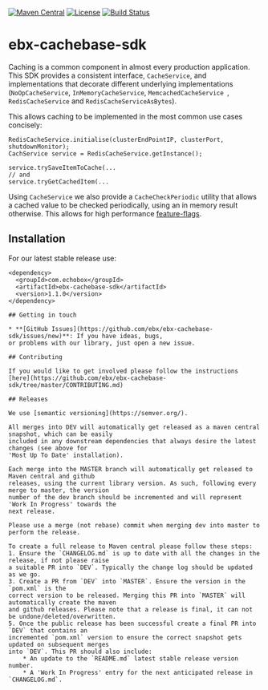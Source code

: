 [![Maven Central](https://img.shields.io/maven-central/v/com.echobox/ebx-cachebase-sdk.svg?label=Maven%20Central)](https://search.maven.org/search?q=g:%22com.echobox%22%20AND%20a:%22ebx-cachebase-sdk%22) [![License](https://img.shields.io/badge/License-Apache%202.0-blue.svg)](https://raw.githubusercontent.com/ebx/ebx-cachebase-sdk/master/LICENSE) [![Build Status](https://travis-ci.org/ebx/ebx-cachebase-sdk.svg?branch=dev)](https://travis-ci.org/ebx/ebx-cachebase-sdk)
# ebx-cachebase-sdk

Caching is a common component in almost every production application. This SDK provides a
consistent interface, `CacheService`, and implementations that decorate different
underlying implementations (`NoOpCacheService`, `InMemoryCacheService`, `MemcachedCacheService
`, `RedisCacheService` and `RedisCacheServiceAsBytes`).

This allows caching to be implemented in the most common use cases concisely:

```
RedisCacheService.initialise(clusterEndPointIP, clusterPort, shutdownMonitor);
CachService service = RedisCacheService.getInstance();

service.trySaveItemToCache(...
// and
service.tryGetCachedItem(...
```

Using `CacheService` we also provide a `CacheCheckPeriodic` utility that allows a cached value to
be checked periodically, using an in memory result otherwise. This allows for high performance
[feature-flags](https://en.wikipedia.org/wiki/Feature_toggle).

## Installation

For our latest stable release use:

```
<dependency>
  <groupId>com.echobox</groupId>
  <artifactId>ebx-cachebase-sdk</artifactId>
  <version>1.1.0</version>
</dependency>

## Getting in touch

* **[GitHub Issues](https://github.com/ebx/ebx-cachebase-sdk/issues/new)**: If you have ideas, bugs, 
or problems with our library, just open a new issue.

## Contributing

If you would like to get involved please follow the instructions 
[here](https://github.com/ebx/ebx-cachebase-sdk/tree/master/CONTRIBUTING.md)

## Releases

We use [semantic versioning](https://semver.org/).

All merges into DEV will automatically get released as a maven central snapshot, which can be easily
included in any downstream dependencies that always desire the latest changes (see above for 
'Most Up To Date' installation).

Each merge into the MASTER branch will automatically get released to Maven central and github 
releases, using the current library version. As such, following every merge to master, the version 
number of the dev branch should be incremented and will represent 'Work In Progress' towards the 
next release. 

Please use a merge (not rebase) commit when merging dev into master to perform the release.

To create a full release to Maven central please follow these steps:
1. Ensure the `CHANGELOG.md` is up to date with all the changes in the release, if not please raise 
a suitable PR into `DEV`. Typically the change log should be updated as we go.
3. Create a PR from `DEV` into `MASTER`. Ensure the version in the `pom.xml` is the 
correct version to be released. Merging this PR into `MASTER` will automatically create the maven 
and github releases. Please note that a release is final, it can not be undone/deleted/overwritten.
5. Once the public release has been successful create a final PR into `DEV` that contains an 
incremented `pom.xml` version to ensure the correct snapshot gets updated on subsequent merges
into `DEV`. This PR should also include:
    * An update to the `README.md` latest stable release version number.
    * A 'Work In Progress' entry for the next anticipated release in `CHANGELOG.md`.
